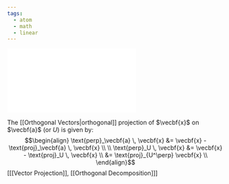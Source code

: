 ```yaml
---
tags:
  - atom
  - math
  - linear
---
```

![1000|center](orthogonal-vector-projections.excalidraw.md)

The [[Orthogonal Vectors|orthogonal]] projection of $\vecbf{x}$ on $\vecbf{a}$ (or $U$) is given by:
$$\begin{align}
	\text{perp}_\vecbf{a} \, \vecbf{x} &= \vecbf{x} - \text{proj}_\vecbf{a} \, \vecbf{x} \\
	\\
	\text{perp}_U \, \vecbf{x} &= \vecbf{x} - \text{proj}_U \, \vecbf{x} \\
	&= \text{proj}_{U^\perp} \vecbf{x} \\
\end{align}$$
\[[[Vector Projection]], [[Orthogonal Decomposition]]\]
